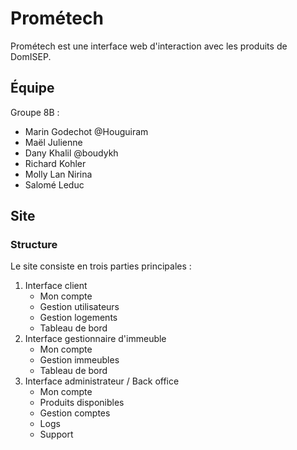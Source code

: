 # Prométech

Prométech est une interface web d'interaction avec les produits de DomISEP.

## Équipe

Groupe 8B :

* Marin Godechot @Houguiram
* Maël Julienne
* Dany Khalil @boudykh
* Richard Kohler
* Molly Lan Nirina
* Salomé Leduc

## Site

### Structure

Le site consiste en trois parties principales :
1. Interface client
    - Mon compte
    - Gestion utilisateurs
    - Gestion logements
    - Tableau de bord
1. Interface gestionnaire d'immeuble
    - Mon compte
    - Gestion immeubles
    - Tableau de bord
1. Interface administrateur / Back office
    - Mon compte
    - Produits disponibles
    - Gestion comptes
    - Logs
    - Support
